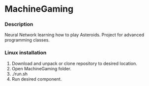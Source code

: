 # MachineGaming
### Description
Neural Network learning how to play Asteroids. Project for advanced programming classes.

### Linux installation
1. Download and unpack or clone repository to desired location.
2. Open MachineGaming folder.
3. ./run.sh
4. Run desired component.
